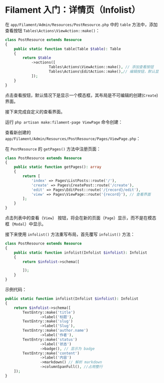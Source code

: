 # Filament 入门：详情页（Infolist）

在 `app/Filament/Admin/Resources/PostResource.php` 中的 `table` 方法中，添加查看按钮 `Tables\Actions\ViewAction::make()`：

```php
class PostResource extends Resource
{
	public static function table(Table $table): Table
	{
		return $table
			->actions([
					Tables\Actions\ViewAction::make(), // 添加查看按钮
					Tables\Actions\EditAction::make(),// 编辑按钮，默认显示在每行的右侧
			]);
	}
}
```

点击查看按钮，默认情况下是显示一个模态框，其布局是不可编辑的创建(`Create`) 界面。

接下来完成自定义的查看界面。

运行 `php artisan make:filament-page ViewPage` 命令创建：

查看新创建的 `app/Filament/Admin/Resources/PostResource/Pages/ViewPage.php`：

在 `PostResource` 的 `getPages()` 方法中注册页面：

```php
class PostResource extends Resource
{
	public static function getPages(): array
	{
		return [
			'index' => Pages\ListPosts::route('/'),
			'create' => Pages\CreatePost::route('/create'),
			'edit' => Pages\EditPost::route('/{record}/edit'),
			'view' => Pages\ViewPage::route('{record}'), // 查看界面
		];
	}
}
```

点击列表中的查看（`View`） 按钮，将会在新的页面（`Page`）显示，而不是在模态框（`Modal`）中显示。

接下来使用 `infolist()` 方法重写布局，首先覆写 `infolist()` 方法：

```php
class PostResource extends Resource
{
	public static function infolist(Infolist $infolist): Infolist
	{
		return $infolist->schema([

		]);
	}
}
```

示例代码：

```php
public static function infolist(Infolist $infolist): Infolist
{
	return $infolist->schema([
		TextEntry::make('title')
				->label('标题'),
		TextEntry::make('slug')
				->label('Slug'),
		TextEntry::make('author.name')
				->label('作者'),
		TextEntry::make('status')
				->label('状态')
				->badge(), // 显示为 badge
		TextEntry::make('content')
				->label('内容')
				->markdown() // 解析 markdown
				->columnSpanFull(), //占用整行
	]);
}
```